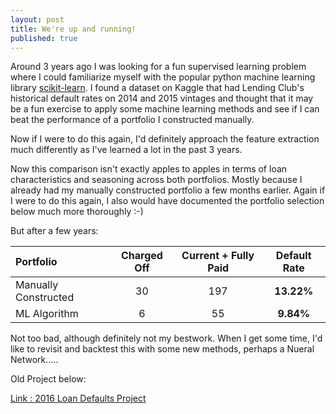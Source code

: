```yaml
---
layout: post
title: We're up and running!
published: true
---
```


Around 3 years ago I was looking for a fun supervised learning problem where I could familiarize myself with the popular python machine learning library [scikit-learn](https://scikit-learn.org/stable/).  I found a dataset on Kaggle that had Lending Club's historical default rates on 2014 and 2015 vintages and thought that it may be a fun exercise to apply some machine learning methods and see if I can beat the performance of a portfolio I constructed manually.

Now if I were to do this again, I'd definitely approach the feature extraction much differently as I've learned a lot in the past 3 years. 

Now this comparison isn't exactly apples to apples in terms of loan characteristics and seasoning across both portfolios. Mostly because I already had my manually constructed portfolio a few months earlier.  Again if I were to do this again, I also would have documented the portfolio selection below much more thoroughly :-)   

But after a few years:

| Portfolio | Charged Off | Current + Fully Paid | Default Rate |
| :---  | :---: | :---: | :---: | 
| Manually Constructed | 30 | 197 | **13.22%** |
| ML Algorithm | 6 | 55 | **9.84%** |

Not too bad, although definitely not my bestwork.  When I get some time, I'd like to revisit and backtest this with some new methods, perhaps a Nueral Network.....

Old Project below:

[Link : 2016 Loan Defaults Project](https://github.com/vbhalla/Projects/tree/master/102016_loan_defaults)
